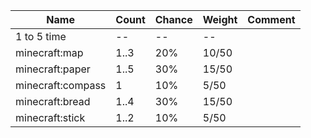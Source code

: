| Name              | Count | Chance | Weight | Comment |
| ----------------- | ----- | ------ | ------ | ------- |
| 1 to 5 time       |    -- |     -- |     -- |         |
| minecraft:map     |  1..3 |    20% |  10/50 |         |
| minecraft:paper   |  1..5 |    30% |  15/50 |         |
| minecraft:compass |     1 |    10% |   5/50 |         |
| minecraft:bread   |  1..4 |    30% |  15/50 |         |
| minecraft:stick   |  1..2 |    10% |   5/50 |         |